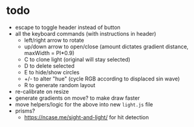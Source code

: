 # todo

- escape to toggle header instead of button
- all the keyboard commands (with instructions in header)
  - left/right arrow to rotate
  - up/down arrow to open/close (amount dictates gradient distance, maxWidth = PI*0.9)
  - C to clone light (original will stay selected)
  - D to delete selected
  - E to hide/show circles
  - +/- to alter "hue" (cycle RGB according to displaced sin wave)
  - R to generate random layout
- re-calibrate on resize
- generate gradients on move? to make draw faster
- move helpers/logic for the above into new `light.js` file
- prisms?
  - https://ncase.me/sight-and-light/ for hit detection
